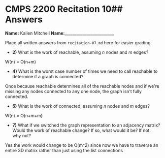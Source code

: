 # CMPS 2200 Recitation 10## Answers

**Name:** Kailen Mitchell
**Name:**_________________________


Place all written answers from `recitation-07.md` here for easier grading.



- **2)** What is the work of reachable, assuming $n$ nodes and $m$ edges?

W(n) = O(n+m)

- **4)** What is the worst case number of times we need to call reachable to determine if a graph is connected?

Once because reachable determines all of the reachable nodes and if we're missing any nodes connected to any one node, the graph isn't fully connected.

- **5)** What is the work of connected, assuming $n$ nodes and $m$ edges?

W(n) = O(n+m+m)

- **7)** What if we switched the graph representation to an adjacency matrix? Would the work of reachable change? If so, what would it be? If not, why not?

Yes the work would change to be O(m^2) since now we have to traverse an entire 3D matrix rather than just using the list connections
